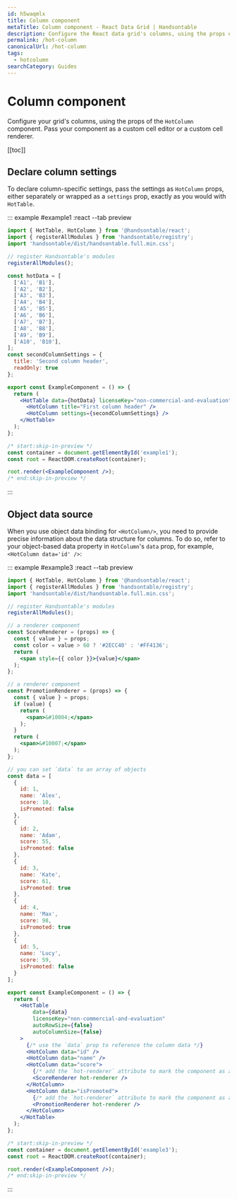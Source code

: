 ```yaml
---
id: h5waqmlx
title: Column component
metaTitle: Column component - React Data Grid | Handsontable
description: Configure the React data grid's columns, using the props of the "HotColumn" component. Pass your component as a custom cell editor or a custom cell renderer.
permalink: /hot-column
canonicalUrl: /hot-column
tags:
  - hotcolumn
searchCategory: Guides
---
```


# Column component

Configure your grid's columns, using the props of the `HotColumn` component. Pass your component as a custom cell editor or a custom cell renderer.

[[toc]]

## Declare column settings

To declare column-specific settings, pass the settings as `HotColumn` props, either separately or wrapped as a `settings` prop, exactly as you would with `HotTable`.

::: example #example1 :react --tab preview
```jsx
import { HotTable, HotColumn } from '@handsontable/react';
import { registerAllModules } from 'handsontable/registry';
import 'handsontable/dist/handsontable.full.min.css';

// register Handsontable's modules
registerAllModules();

const hotData = [
  ['A1', 'B1'],
  ['A2', 'B2'],
  ['A3', 'B3'],
  ['A4', 'B4'],
  ['A5', 'B5'],
  ['A6', 'B6'],
  ['A7', 'B7'],
  ['A8', 'B8'],
  ['A9', 'B9'],
  ['A10', 'B10'],
];
const secondColumnSettings = {
  title: 'Second column header',
  readOnly: true
};

export const ExampleComponent = () => {
  return (
    <HotTable data={hotData} licenseKey="non-commercial-and-evaluation">
      <HotColumn title="First column header" />
      <HotColumn settings={secondColumnSettings} />
    </HotTable>
  );
};

/* start:skip-in-preview */
const container = document.getElementById('example1');
const root = ReactDOM.createRoot(container);

root.render(<ExampleComponent />);
/* end:skip-in-preview */
```
:::

## Object data source

When you use object data binding for `<HotColumn/>`, you need to provide precise information about the data structure for columns. To do so, refer to your object-based data property in `HotColumn`'s `data` prop, for example, `<HotColumn data='id' />`:

::: example #example3 :react --tab preview
```jsx
import { HotTable, HotColumn } from '@handsontable/react';
import { registerAllModules } from 'handsontable/registry';
import 'handsontable/dist/handsontable.full.min.css';

// register Handsontable's modules
registerAllModules();

// a renderer component
const ScoreRenderer = (props) => {
  const { value } = props;
  const color = value > 60 ? '#2ECC40' : '#FF4136';
  return (
    <span style={{ color }}>{value}</span>
  );
};

// a renderer component
const PromotionRenderer = (props) => {
  const { value } = props;
  if (value) {
    return (
      <span>&#10004;</span>
    );
  }
  return (
    <span>&#10007;</span>
  );
};

// you can set `data` to an array of objects
const data = [
  {
    id: 1,
    name: 'Alex',
    score: 10,
    isPromoted: false
  },
  {
    id: 2,
    name: 'Adam',
    score: 55,
    isPromoted: false
  },
  {
    id: 3,
    name: 'Kate',
    score: 61,
    isPromoted: true
  },
  {
    id: 4,
    name: 'Max',
    score: 98,
    isPromoted: true
  },
  {
    id: 5,
    name: 'Lucy',
    score: 59,
    isPromoted: false
  }
];

export const ExampleComponent = () => {
  return (
    <HotTable
        data={data}
        licenseKey="non-commercial-and-evaluation"
        autoRowSize={false}
        autoColumnSize={false}
    >
      {/* use the `data` prop to reference the column data */}
      <HotColumn data="id" />
      <HotColumn data="name" />
      <HotColumn data="score">
        {/* add the `hot-renderer` attribute to mark the component as a Handsontable renderer */}
        <ScoreRenderer hot-renderer />
      </HotColumn>
      <HotColumn data="isPromoted">
        {/* add the `hot-renderer` attribute to mark the component as a Handsontable renderer */}
        <PromotionRenderer hot-renderer />
      </HotColumn>
    </HotTable>
  );
};

/* start:skip-in-preview */
const container = document.getElementById('example3');
const root = ReactDOM.createRoot(container);

root.render(<ExampleComponent />);
/* end:skip-in-preview */
```
:::
